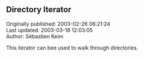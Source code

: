 ## Directory Iterator  
Originally published: 2003-02-26 06:21:24  
Last updated: 2003-03-18 12:03:05  
Author: Sébastien Keim  
  
This iterator can bee used to walk through directories.